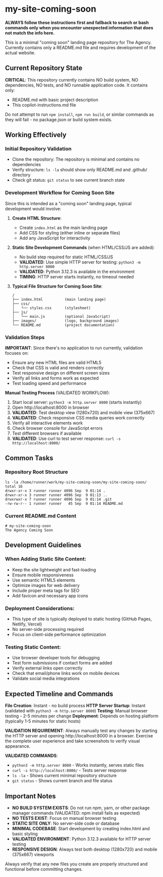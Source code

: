 # my-site-coming-soon

**ALWAYS follow these instructions first and fallback to search or bash commands only when you encounter unexpected information that does not match the info here.**

This is a minimal "coming soon" landing page repository for The Agency. Currently contains only a README.md file and requires development of the actual website.

## Current Repository State

**CRITICAL**: This repository currently contains NO build system, NO dependencies, NO tests, and NO runnable application code. It contains only:
- README.md with basic project description
- This copilot-instructions.md file

Do not attempt to run `npm install`, `npm run build`, or similar commands as they will fail - no package.json or build system exists.

## Working Effectively

### Initial Repository Validation
- Clone the repository: The repository is minimal and contains no dependencies
- Verify structure: `ls -la` should show only README.md and .github/ directory
- Check git status: `git status` to see current branch state

### Development Workflow for Coming Soon Site

Since this is intended as a "coming soon" landing page, typical development would involve:

1. **Create HTML Structure**:
   - Create `index.html` as the main landing page
   - Add CSS for styling (either inline or separate files)
   - Add any JavaScript for interactivity

2. **Static Site Development Commands** (when HTML/CSS/JS are added):
   - No build step required for static HTML/CSS/JS
   - **VALIDATED**: Use simple HTTP server for testing: `python3 -m http.server 8000`
   - **VALIDATED**: Python 3.12.3 is available in the environment
   - **TIMING**: HTTP server starts instantly, no timeout needed

3. **Typical File Structure for Coming Soon Site**:
   ```
   /
   ├── index.html          (main landing page)
   ├── css/
   │   └── styles.css      (stylesheet)
   ├── js/
   │   └── main.js         (optional JavaScript)
   ├── images/             (logo, background images)
   └── README.md           (project documentation)
   ```

### Validation Steps

**IMPORTANT**: Since there's no application to run currently, validation focuses on:
- Ensure any new HTML files are valid HTML5
- Check that CSS is valid and renders correctly
- Test responsive design on different screen sizes
- Verify all links and forms work as expected
- Test loading speed and performance

**Manual Testing Process** (VALIDATED WORKFLOW):
1. Start local server: `python3 -m http.server 8000` (starts instantly)
2. Open http://localhost:8000 in browser
3. **VALIDATED**: Test desktop view (1280x720) and mobile view (375x667)
4. **VALIDATED**: Check responsive CSS media queries work correctly
5. Verify all interactive elements work
6. Check browser console for JavaScript errors
7. Test different browsers if available
8. **VALIDATED**: Use curl to test server response: `curl -s http://localhost:8000/`

## Common Tasks

### Repository Root Structure
```
ls -la /home/runner/work/my-site-coming-soon/my-site-coming-soon/
total 16
drwxr-xr-x 3 runner runner 4096 Sep  9 01:14 .
drwxr-xr-x 3 runner runner 4096 Sep  9 01:13 ..
drwxrwxr-x 7 runner runner 4096 Sep  9 01:14 .git
-rw-rw-r-- 1 runner runner   45 Sep  9 01:14 README.md
```

### Current README.md Content
```
# my-site-coming-soon
The Agency Coming Soon
```

## Development Guidelines

### When Adding Static Site Content:
- Keep the site lightweight and fast-loading
- Ensure mobile responsiveness
- Use semantic HTML5 elements
- Optimize images for web delivery
- Include proper meta tags for SEO
- Add favicon and necessary app icons

### Deployment Considerations:
- This type of site is typically deployed to static hosting (GitHub Pages, Netlify, Vercel)
- No server-side processing required
- Focus on client-side performance optimization

### Testing Static Content:
- Use browser developer tools for debugging
- Test form submissions if contact forms are added
- Verify external links open correctly
- Check that email/phone links work on mobile devices
- Validate social media integrations

## Expected Timeline and Commands

**File Creation**: Instant - no build process
**HTTP Server Startup**: Instant (validated with `python3 -m http.server 8000`)
**Testing**: Manual browser testing - 2-5 minutes per change
**Deployment**: Depends on hosting platform (typically 1-5 minutes for static hosts)

**VALIDATION REQUIREMENT**: Always manually test any changes by starting the HTTP server and opening http://localhost:8000 in a browser. Exercise the complete user experience and take screenshots to verify visual appearance.

**VALIDATED COMMANDS**:
- `python3 -m http.server 8000` - Works instantly, serves static files
- `curl -s http://localhost:8000/` - Tests server response
- `ls -la` - Shows current minimal repository structure
- `git status` - Shows current branch and file status

## Important Notes

- **NO BUILD SYSTEM EXISTS**: Do not run npm, yarn, or other package manager commands (VALIDATED: npm install fails as expected)
- **NO TESTS EXIST**: Focus on manual browser testing
- **STATIC SITE ONLY**: No server-side code or database
- **MINIMAL CODEBASE**: Start development by creating index.html and basic styling
- **VALIDATED ENVIRONMENT**: Python 3.12.3 available for HTTP server testing
- **RESPONSIVE DESIGN**: Always test both desktop (1280x720) and mobile (375x667) viewports

Always verify that any new files you create are properly structured and functional before committing changes.